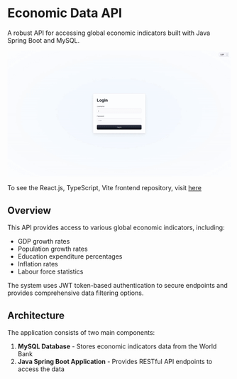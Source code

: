 # Economic Data API

A robust API for accessing global economic indicators built with Java Spring Boot and MySQL.

![Demo](https://raw.githubusercontent.com/shadeiskndr/shadeiskndr.github.io/main/uploads/countryeconomicdashboard.gif)

To see the React.js, TypeScript, Vite frontend repository, visit [here](https://github.com/shadeiskndr/tgp-webclient)

## Overview

This API provides access to various global economic indicators, including:

- GDP growth rates
- Population growth rates
- Education expenditure percentages
- Inflation rates
- Labour force statistics

The system uses JWT token-based authentication to secure endpoints and provides comprehensive data filtering options.

## Architecture

The application consists of two main components:

1. **MySQL Database** - Stores economic indicators data from the World Bank
2. **Java Spring Boot Application** - Provides RESTful API endpoints to access the data
